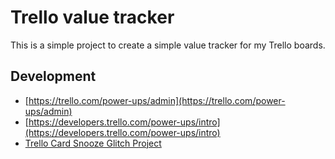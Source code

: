 # Trello value tracker

This is a simple project to create a simple value tracker for my Trello boards.

## Development

 * [https://trello.com/power-ups/admin](https://trello.com/power-ups/admin)
 * [https://developers.trello.com/power-ups/intro](https://developers.trello.com/power-ups/intro)
 * [Trello Card Snooze Glitch Project](https://glitch.com/edit/#!/trellocardsnooze)

